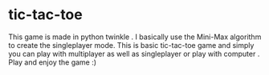 # tic-tac-toe
This game is made in python twinkle .
I basically use the Mini-Max algorithm to create the singleplayer mode.
This is basic tic-tac-toe game and simply you can play with multiplayer as well as singleplayer or play with computer .
Play and enjoy the game :)
